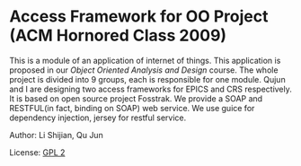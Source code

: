 Access Framework for OO Project (ACM Hornored Class 2009)
==========================================================

This is a module of an application of internet of things. This application is proposed in our *Object Oriented Analysis and Design* course. The whole project is divided into 9 groups, each is responsible for one module. Qujun and I are designing two access frameworks for EPICS and CRS respectively. It is based on open source project Fosstrak. We provide a SOAP and RESTFUL(in fact, binding on SOAP) web service. We use guice for dependency injection, jersey for restful service.

Author: Li Shijian, Qu Jun

License: [GPL 2](http://www.gnu.org/licenses/gpl-2.0.html) 